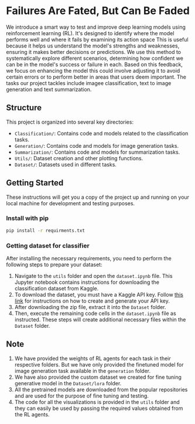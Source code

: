 # Failures Are Fated, But Can Be Faded

We introduce a smart way to test and improve deep learning models using reinforcement learning (RL). It's designed to identify where the model performs well and where it fails by examining its action space This is useful because it helps us understand the model's strengths and weaknesses, ensuring it makes better decisions or predictions. We use this method to systematically explore different scenarios, determining how confident we can be in the model's success or failure in each. Based on this feedback, we focus on enhancing the model this could involve adjusting it to avoid certain errors or to perform better in areas that users deem important. The tasks our project tackles include imagee classification, text to image generation and text summarization.

## Structure

This project is organized into several key directories:

- `Classification/`: Contains code and models related to the classification tasks.
- `Generation/`: Contains code and models for image generation tasks.
- `Summarization/`: Contains code and models for summarization tasks.
- `Utils/`: Dataset creation and other plotting functions.
- `Dataset/`: Datasets used in different tasks.

## Getting Started

These instructions will get you a copy of the project up and running on your local machine for development and testing purposes.

### Install with pip

```bash
pip install -r requirments.txt
```

### Getting dataset for classifier

After installing the necessary requirements, you need to perform the following steps to prepare your dataset:

1. Navigate to the `utils` folder and open the `dataset.ipynb` file. This Jupyter notebook contains instructions for downloading the classification dataset from Kaggle.
2. To download the dataset, you must have a Kaggle API key. Follow [this link](https://www.kaggle.com/docs/api) for instructions on how to create and generate your API key.
3. After downloading the zip file, extract it into the `Dataset` folder. 
4. Then, execute the remaining code cells in the `dataset.ipynb` file as instructed. These steps will create additional necessary files within the `Dataset` folder.

## Note

1. We have provided the weights of RL agents for each task in their respective folders. But we have only provided the finetuned model for image generation task available in the `generation` folder.
2. We have also provided the custom dataset we created for fine tuning generative model in the `Dataset/lora` folder.
3. All the pretrained models are downloaded from the popular repositories and are used for the purpose of fine tuning and testing.
4. The code for all the visualizations is provided in the `utils` folder and they can easily be used by passing the required values obtained from the RL agents.